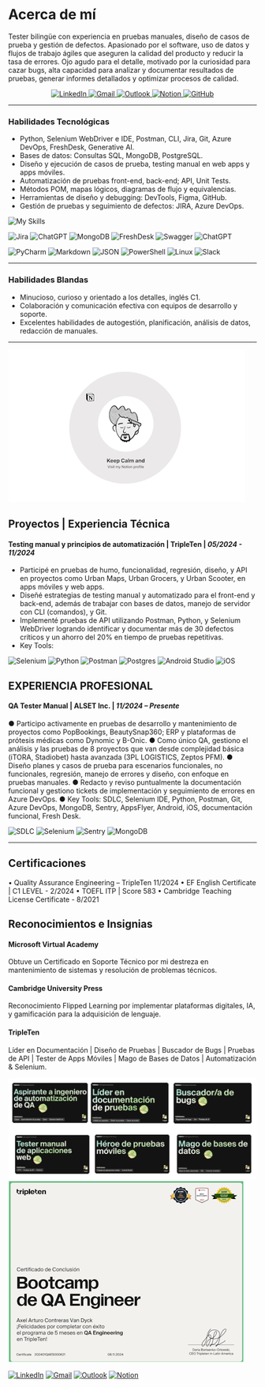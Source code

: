 # **Acerca de mí**

Tester bilingüe con experiencia en pruebas manuales, diseño de casos de prueba y gestión de defectos. Apasionado por el software,
uso de datos y flujos de trabajo ágiles que aseguren la calidad del producto y reducir la tasa de errores. Ojo agudo para el detalle,
motivado por la curiosidad para cazar bugs, alta capacidad para analizar y documentar resultados de pruebas, generar informes
detallados y optimizar procesos de calidad.

<div align="center">
  <a href="https://www.linkedin.com/in/axelvandyck">
    <img src="https://img.shields.io/badge/linkedin-%230077B5.svg?style=for-the-badge&logo=linkedin&logoColor=white" alt="LinkedIn">
  </a>
  <a href="mailto:acontreras9012@gmail.com">
    <img src="https://img.shields.io/badge/Gmail-D14836?style=for-the-badge&logo=gmail&logoColor=white" alt="Gmail">
  </a>
  <a href="mailto:avdyck@alset.com.mx">
    <img src="https://img.shields.io/badge/Outlook-0078D4?style=for-the-badge&logo=microsoft-outlook&logoColor=white" alt="Outlook">
  </a>
  <a href="https://axel-qa.short.gy/PortfolioNotion">
    <img src="https://img.shields.io/badge/Notion-%23000000.svg?style=for-the-badge&logo=notion&logoColor=white" alt="Notion">
  </a>
  <a href="https://github.com/avandyck16">
    <img src="https://img.shields.io/badge/github-%23121011.svg?style=for-the-badge&logo=github&logoColor=white" alt="GitHub">
  </a>
</div>

---

### Habilidades Tecnológicas

- Python, Selenium WebDriver e IDE, Postman, CLI, Jira, Git, Azure DevOps, FreshDesk, Generative AI.
- Bases de datos: Consultas SQL, MongoDB, PostgreSQL.
- Diseño y ejecución de casos de prueba, testing manual en web apps y apps móviles.
- Automatización de pruebas front-end, back-end; API, Unit Tests.
- Métodos POM, mapas lógicos, diagramas de flujo y equivalencias.
- Herramientas de diseño y debugging: DevTools, Figma, GitHub.
- Gestión de pruebas y seguimiento de defectos: JIRA, Azure DevOps.

![My Skills](https://skillicons.dev/icons?i=androidstudio,azure,sentry,py,pycharm,selenium,powershell,postman,postgres,git,figma)

![Jira](https://img.shields.io/badge/jira-%230A0FFF.svg?style=for-the-badge&logo=jira&logoColor=white)
![ChatGPT](https://img.shields.io/badge/chatGPT-74aa9c?style=for-the-badge&logo=openai&logoColor=white)
![MongoDB](https://img.shields.io/badge/MongoDB-%234ea94b.svg?style=for-the-badge&logo=mongodb&logoColor=white)
![FreshDesk](https://img.shields.io/badge/FreshDesk-0078D4?style=for-the-badge&logo=microsoft-outlook&logoColor=white)
![Swagger](https://img.shields.io/badge/-Swagger-%23Clojure?style=for-the-badge&logo=swagger&logoColor=white)
![ChatGPT](https://img.shields.io/badge/DevTools-74aa9c?style=for-the-badge&logo=openai&logoColor=white)

![PyCharm](https://img.shields.io/badge/pycharm-143?style=for-the-badge&logo=pycharm&logoColor=black&color=black&labelColor=green)
![Markdown](https://img.shields.io/badge/markdown-%23000000.svg?style=for-the-badge&logo=markdown&logoColor=white)
![JSON](https://img.shields.io/badge/JSON-%23000000.svg?style=for-the-badge&logo=markdown&logoColor=white)
![PowerShell](https://img.shields.io/badge/PowerShell-%235391FE.svg?style=for-the-badge&logo=powershell&logoColor=white)
![Linux](https://img.shields.io/badge/Linux-FCC624?style=for-the-badge&logo=linux&logoColor=black)
![Slack](https://img.shields.io/badge/Slack-4A154B?style=for-the-badge&logo=slack&logoColor=white)

--- 

### Habilidades Blandas

- Minucioso, curioso y orientado a los detalles, inglés C1.
- Colaboración y comunicación efectiva con equipos de desarrollo y soporte.
- Excelentes habilidades de autogestión, planificación, análisis de datos, redacción de manuales.
  

---

[![Notion](/assets/img/readmpice.png)](https://axel-qa.short.gy/PortfolioNotion)



## **Proyectos | Experiencia Técnica**

#### Testing manual y principios de automatización | TripleTen | *05/2024 - 11/2024*
- Participé en pruebas de humo, funcionalidad, regresión, diseño, y API en proyectos como Urban Maps, Urban Grocers, y Urban Scooter, en apps móviles y web apps.
- Diseñé estrategias de testing manual y automatizado para el front-end y back-end, además de trabajar con bases de datos, manejo de servidor con CLI (comandos), y Git.
- Implementé pruebas de API utilizando Postman, Python, y Selenium WebDriver logrando identificar y documentar más de 30 defectos críticos y un ahorro del 20% en tiempo de pruebas repetitivas.
- Key Tools:
  
![Selenium](https://img.shields.io/badge/-selenium-%43B02A?style=for-the-badge&logo=selenium&logoColor=white)
![Python](https://img.shields.io/badge/python-3670A0?style=for-the-badge&logo=python&logoColor=ffdd54)
![Postman](https://img.shields.io/badge/Postman-FF6C37?style=for-the-badge&logo=postman&logoColor=white)
![Postgres](https://img.shields.io/badge/postgres-%23316192.svg?style=for-the-badge&logo=postgresql&logoColor=white)
![Android Studio](https://img.shields.io/badge/android%20studio-346ac1?style=for-the-badge&logo=android%20studio&logoColor=white)
![iOS](https://img.shields.io/badge/iOS-000000?style=for-the-badge&logo=ios&logoColor=white)


## **EXPERIENCIA PROFESIONAL**

#### QA Tester Manual | ALSET Inc. | *11/2024 – Presente*

● Participo activamente en pruebas de desarrollo y mantenimiento de proyectos como PopBookings, BeautySnap360; ERP y plataformas de prótesis médicas como Dynomic y B-Onic.
● Como único QA, gestiono el análisis y las pruebas de 8 proyectos que van desde complejidad básica (iTORA, Stadiobet) hasta avanzada (3PL LOGISTICS, Zeptos PFM).
● Diseño planes y casos de prueba para escenarios funcionales, no funcionales, regresión, manejo de errores y diseño, con enfoque en pruebas manuales.
● Redacto y reviso puntualmente la documentación funcional y gestiono tickets de implementación y seguimiento de errores en Azure DevOps.
● Key Tools: SDLC, Selenium IDE, Python, Postman, Git, Azure DevOps, MongoDB, Sentry, AppsFlyer, Android, iOS, documentación funcional, Fresh Desk.

![SDLC](https://img.shields.io/badge/SDLC-%23015A69.svg?style=for-the-badge&logo=WCAG&logoColor=white)
![Selenium](https://img.shields.io/badge/-selenium-%43B02A?style=for-the-badge&logo=selenium&logoColor=black)
![Sentry](https://img.shields.io/badge/sentry-%23362D59.svg?style=for-the-badge&logo=sentry&logoColor=white)
![MongoDB](https://img.shields.io/badge/MongoDB-%234ea94b.svg?style=for-the-badge&logo=mongodb&logoColor=white)

---

## **Certificaciones**

• Quality Assurance Engineering – TripleTen 11/2024
• EF English Certificate | C1 LEVEL - 2/2024
• TOEFL ITP | Score 583
• Cambridge Teaching License Certificate - 8/2021

## **Reconocimientos e Insignias**

#### Microsoft Virtual Academy
Obtuve un Certificado en Soporte Técnico por mi destreza en mantenimiento de sistemas y resolución de problemas técnicos.
#### Cambridge University Press
Reconocimiento Flipped Learning por implementar plataformas digitales, IA, y gamificación para la adquisición de lenguaje.
#### TripleTen

Líder en Documentación | Diseño de Pruebas | Buscador de Bugs | Pruebas de API | Tester de Apps Móviles | Mago de Bases de Datos | Automatización & Selenium.

![Badges](/assets/img/logos.png)
![Certificado](/assets/img/2certificate.png)





[![LinkedIn](https://img.shields.io/badge/linkedin-%230077B5.svg?style=for-the-badge&logo=linkedin&logoColor=white)](https://www.linkedin.com/in/axelvandyck)
[![Gmail](https://img.shields.io/badge/Gmail-D14836?style=for-the-badge&logo=gmail&logoColor=white)](mailto:acontreras9012@gmail.com)
[![Outlook](https://img.shields.io/badge/Outlook-0078D4?style=for-the-badge&logo=microsoft-outlook&logoColor=white)](mailto:avdyck@alset.com.mx)
[![Notion](https://img.shields.io/badge/Notion-%23000000.svg?style=for-the-badge&logo=notion&logoColor=white)](https://axel-qa.short.gy/PortfolioNotion)
